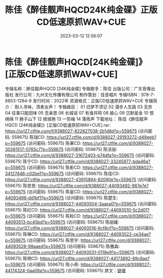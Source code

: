 ﻿---
title: 陈佳《醉佳靓声HQCD24K纯金碟》正版CD低速原抓WAV+CUE
date: 2023-03-12 12:56:07
categories: WAV车载音乐、镜像
tags: 华语中文
---
# 陈佳《醉佳靓声HQCD[24K纯金碟]》[正版CD低速原抓WAV+CUE]

专辑名称：醉佳靓声HQCD [24K纯金碟]
专辑歌手：陈佳
出版公司：广东音像出版社
发行公司：九州文化传播有限公司
制作策划：佳音唱片
专辑ISBN：978-7-8853-1284-8
发行时间：2022年
资源格式：正版CD低速原抓WAV+CUE
专辑简介：
耐人寻味，清柔女声！
专辑曲目：
01 旧梦不须记
02 漫步人生路
03 无奈
04 往事只能回味
05 念亲恩
06 长城谣
07 有谁共鸣
08 娘心
09 沉默是金
10 恨绵绵
11 狮子山下
12 槟城艳
13 一剪梅
14 落雨声
下载地址：
陈佳《醉佳靓声HQCD [24K纯金碟]》[正版CD低速原抓WAV+CUE].rar: https://url27.ctfile.com/f/9388027-822827038-2b1d8d?p=559675
(访问密码: 559675)
陈瑞CD: https://url27.ctfile.com/d/9388027-29193272-d49eeb?p=559675
(访问密码: 559675)
陈果CD: https://url27.ctfile.com/d/9388027-30261517-0765c7?p=559675
(访问密码: 559675)
陈洁丽: https://url27.ctfile.com/d/9388027-31672403-b74dfa?p=559675
(访问密码: 559675)
陈宁CD: https://url27.ctfile.com/d/9388027-33245977-bda46a?p=559675
(访问密码: 559675)
陈影CD: https://url27.ctfile.com/d/9388027-34127446-c02be1?p=559675
(访问密码: 559675)
陈佳CD: https://url27.ctfile.com/d/9388027-43915894-82090e?p=559675
(访问密码: 559675)
陈思思: https://url27.ctfile.com/d/9388027-44093492-987e7e?p=559675
(访问密码: 559675)
陈星CD: https://url27.ctfile.com/d/9388027-44093498-dd1bf1?p=559675
(访问密码: 559675)
陈楚生: https://url27.ctfile.com/d/9388027-44093504-3aaea0?p=559675
(访问密码: 559675)
陈红CD: https://url27.ctfile.com/d/9388027-44093510-5c2d01?p=559675
(访问密码: 559675)
陈粒CD: https://url27.ctfile.com/d/9388027-44093513-bc45bd?p=559675
(访问密码: 559675)
陈丽媛: https://url27.ctfile.com/d/9388027-44093516-6cf8cf?p=559675
(访问密码: 559675)
陈琳CD: https://url27.ctfile.com/d/9388027-44093522-ce34ae?p=559675
(访问密码: 559675)
陈思宇: https://url27.ctfile.com/d/9388027-44093528-98aaed?p=559675
(访问密码: 559675)
陈雅森: https://url27.ctfile.com/d/9388027-44093531-0119e9?p=559675
(访问密码: 559675)
陈明CD: https://url27.ctfile.com/d/9388027-44173892-89c8ae?p=559675
(访问密码: 559675)
陈小奇: https://url27.ctfile.com/d/9388027-44174324-0aa09a?p=559675
(访问密码: 559675)
原文：[链接](https://blog.sina.com.cn/s/blog_1647c7e76010310z6.html)